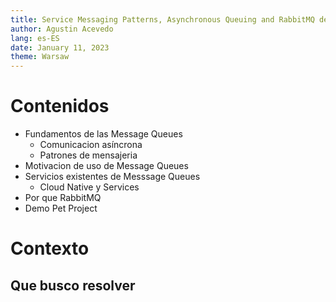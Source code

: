 ```yaml
---
title: Service Messaging Patterns, Asynchronous Queuing and RabbitMQ demo
author: Agustin Acevedo
lang: es-ES
date: January 11, 2023
theme: Warsaw
---
```


# Contenidos

- Fundamentos de las Message Queues
	- Comunicacion asíncrona
	- Patrones de mensajeria
- Motivacion de uso de Message Queues
- Servicios existentes de Messsage Queues
	- Cloud Native y Services
- Por que RabbitMQ
- Demo Pet Project

# Contexto

## Que busco resolver





